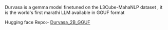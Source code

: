 Durvasa is a  gemma model finetuned on the  L3Cube-MahaNLP dataset , it is the world's first marathi LLM available in GGUF format 

Hugging face Repo:- [Durvasa_2B_GGUF](https://huggingface.co/Vikasith/Durvasa_2B_GGUF)
